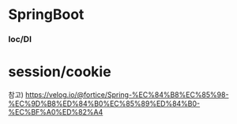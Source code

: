 # SpringBoot

### Ioc/DI

# session/cookie
참고) https://velog.io/@fortice/Spring-%EC%84%B8%EC%85%98-%EC%9D%B8%ED%84%B0%EC%85%89%ED%84%B0-%EC%BF%A0%ED%82%A4
